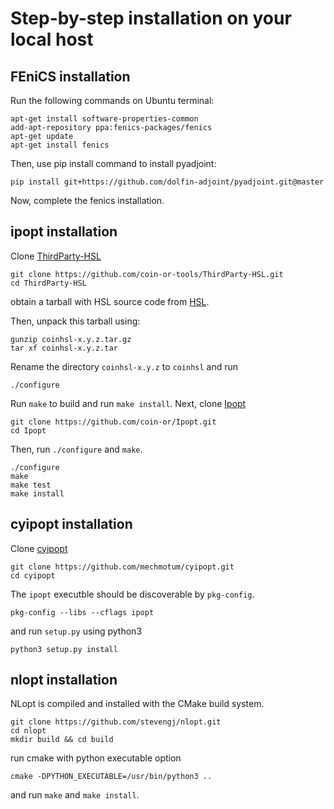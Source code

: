 # Step-by-step installation on your local host

## FEniCS installation
Run the following commands on Ubuntu terminal:

```
apt-get install software-properties-common
add-apt-repository ppa:fenics-packages/fenics
apt-get update
apt-get install fenics
```

Then, use pip install command to install pyadjoint:

```
pip install git+https://github.com/dolfin-adjoint/pyadjoint.git@master
```

Now, complete the fenics installation.

## ipopt installation

Clone [ThirdParty-HSL](https://github.com/coin-or-tools/ThirdParty-HSL)

```
git clone https://github.com/coin-or-tools/ThirdParty-HSL.git 
cd ThirdParty-HSL
```

obtain a tarball with HSL source code from [HSL](https://www.hsl.rl.ac.uk/ipopt/).

Then, unpack this tarball using:

```
gunzip coinhsl-x.y.z.tar.gz
tar xf coinhsl-x.y.z.tar
```

Rename the directory `coinhsl-x.y.z` to `coinhsl` and run

```
./configure
```
Run `make` to build and run `make install`. Next, clone [Ipopt](https://github.com/coin-or/Ipopt)

```
git clone https://github.com/coin-or/Ipopt.git
cd Ipopt
```

Then, run `./configure` and `make`.

```
./configure
make
make test
make install
```

## cyipopt installation

Clone [cyipopt](https://github.com/mechmotum/cyipopt)

```
git clone https://github.com/mechmotum/cyipopt.git
cd cyipopt
```

The `ipopt` executble should be discoverable by `pkg-config`.

```
pkg-config --libs --cflags ipopt
```

and run `setup.py` using python3

```
python3 setup.py install
```

## nlopt installation

NLopt is compiled and installed with the CMake build system.

```
git clone https://github.com/stevengj/nlopt.git
cd nlopt
mkdir build && cd build
```

run cmake with python executable option

```
cmake -DPYTHON_EXECUTABLE=/usr/bin/python3 ..
```

and run `make` and `make install`.



